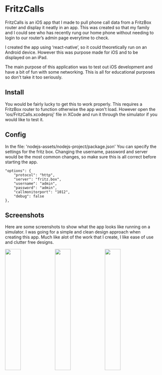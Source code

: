 # FritzCalls
FritzCalls is an iOS app that I made to pull phone call data from a FritzBox router and display it neatly in an app. This was created
so that my family and I could see who has recently rung our home phone without needing to login to our router’s admin page everytime to
check.

I created the app using ‘react-native’, so it could theoretically run on an Android device. However this was purpose made for iOS and
to be displayed on an iPad.

The main purpose of this application was to test out iOS development and have a bit of fun with some networking. This is all for
educational purposes so don't take it too seriously.

## Install
You would be fairly lucky to get this to work properly. This requires a FritzBox router to function otherwise the app won't load.
However open the 'ios/FritzCalls.xcodeproj' file in XCode and run it through the simulator if you would like to test it.

## Config
In the file: 'nodejs-assets/nodejs-project/package.json' You can specify the settings for the fritz box. Changing the username,
password and server would be the most common changes, so make sure this is all correct before starting the app.
```
"options": {
	"protocol": "http",
	"server": "fritz.box",
	"username": "admin",
	"password": "admin",
	"callmonitorport": "1012",
	"debug": false
},
```

## Screenshots
Here are some screenshots to show what the app looks like running on a simulator. I was going for a simple and clean design approach
when creating this app. Much like alot of the work that I create, I like ease of use and clutter free designs.

<img src="https://i.imgur.com/tfMocGG.png" width="32%" />
<img src="https://i.imgur.com/sx7pSkB.png" width="32%"/>
<img src="https://i.imgur.com/ocS9ZMF.png" width="32%"/>
